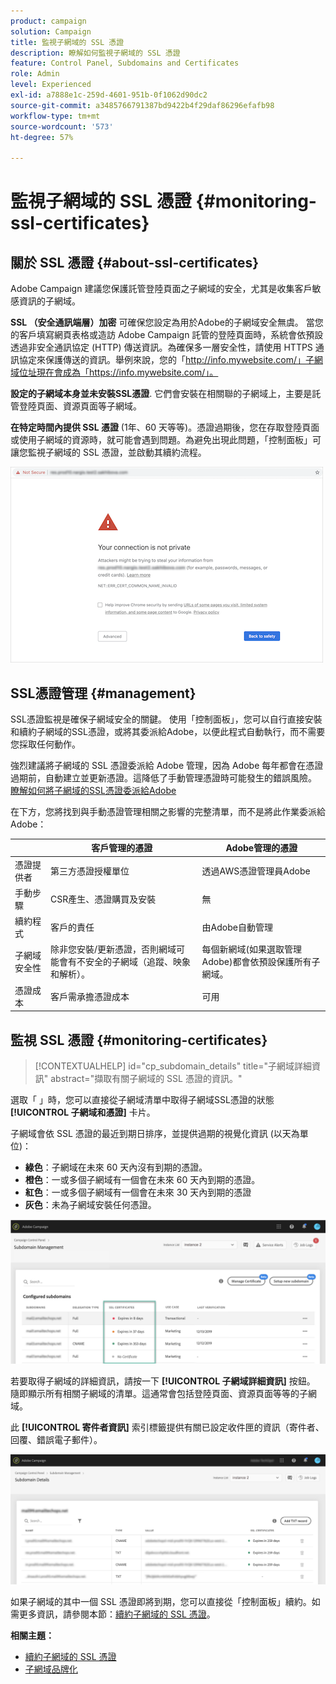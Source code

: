 ```yaml
---
product: campaign
solution: Campaign
title: 監視子網域的 SSL 憑證
description: 瞭解如何監視子網域的 SSL 憑證
feature: Control Panel, Subdomains and Certificates
role: Admin
level: Experienced
exl-id: a7888e1c-259d-4601-951b-0f1062d90dc2
source-git-commit: a3485766791387bd9422b4f29daf86296efafb98
workflow-type: tm+mt
source-wordcount: '573'
ht-degree: 57%

---
```


# 監視子網域的 SSL 憑證 {#monitoring-ssl-certificates}

## 關於 SSL 憑證 {#about-ssl-certificates}

Adobe Campaign 建議您保護託管登陸頁面之子網域的安全，尤其是收集客戶敏感資訊的子網域。

**SSL （安全通訊端層）加密** 可確保您設定為用於Adobe的子網域安全無虞。 當您的客戶填寫網頁表格或造訪 Adobe Campaign 託管的登陸頁面時，系統會依預設透過非安全通訊協定 (HTTP) 傳送資訊。為確保多一層安全性，請使用 HTTPS 通訊協定來保護傳送的資訊。舉例來說，您的「http://info.mywebsite.com/」子網域位址現在會成為「https://info.mywebsite.com/」。

**設定的子網域本身並未安裝SSL憑證**. 它們會安裝在相關聯的子網域上，主要是託管登陸頁面、資源頁面等子網域。

**在特定時間內提供 SSL 憑證** (1年、60 天等等)。憑證過期後，您在存取登陸頁面或使用子網域的資源時，就可能會遇到問題。為避免出現此問題，「控制面板」可讓您監視子網域的 SSL 憑證，並啟動其續約流程。

![](assets/no_certificate.png)

## SSL憑證管理 {#management}

SSL憑證監視是確保子網域安全的關鍵。 使用「控制面板」，您可以自行直接安裝和續約子網域的SSL憑證，或將其委派給Adobe，以便此程式自動執行，而不需要您採取任何動作。

強烈建議將子網域的 SSL 憑證委派給 Adobe 管理，因為 Adobe 每年都會在憑證過期前，自動建立並更新憑證。這降低了手動管理憑證時可能發生的錯誤風險。 [瞭解如何將子網域的SSL憑證委派給Adobe](delegate-ssl.md)

在下方，您將找到與手動憑證管理相關之影響的完整清單，而不是將此作業委派給Adobe：

|       | 客戶管理的憑證 | Adobe管理的憑證 |
|  ---  |  ---  |  ---  |
| 憑證提供者 | 第三方憑證授權單位 | 透過AWS憑證管理員Adobe |
| 手動步驟 | CSR產生、憑證購買及安裝 | 無 |
| 續約程式 | 客戶的責任 | 由Adobe自動管理 |
| 子網域安全性 | 除非您安裝/更新憑證，否則網域可能會有不安全的子網域（追蹤、映象和解析）。 | 每個新網域(如果選取管理Adobe)都會依預設保護所有子網域。 |
| 憑證成本 | 客戶需承擔憑證成本 | 可用 |

## 監視 SSL 憑證 {#monitoring-certificates}

>[!CONTEXTUALHELP]
>id="cp_subdomain_details"
>title="子網域詳細資訊"
>abstract="擷取有關子網域的 SSL 憑證的資訊。"

選取「 」時，您可以直接從子網域清單中取得子網域SSL憑證的狀態 **[!UICONTROL 子網域和憑證]** 卡片。

子網域會依 SSL 憑證的最近到期日排序，並提供過期的視覺化資訊 (以天為單位)：

* **綠色**：子網域在未來 60 天內沒有到期的憑證。
* **橙色**：一或多個子網域有一個會在未來 60 天內到期的憑證。
* **紅色**：一或多個子網域有一個會在未來 30 天內到期的憑證
* **灰色**：未為子網域安裝任何憑證。

![](assets/subdomains_list.png)

若要取得子網域的詳細資訊，請按一下 **[!UICONTROL 子網域詳細資訊]** 按鈕。
隨即顯示所有相關子網域的清單。這通常會包括登陸頁面、資源頁面等等的子網域。

此 **[!UICONTROL 寄件者資訊]** 索引標籤提供有關已設定收件匣的資訊（寄件者、回覆、錯誤電子郵件）。

![](assets/subdomain_details.png)

如果子網域的其中一個 SSL 憑證即將到期，您可以直接從「控制面板」續約。如需更多資訊，請參閱本節：[續約子網域的 SSL 憑證](../../subdomains-certificates/using/renewing-subdomain-certificate.md)。

**相關主題：**

* [續約子網域的 SSL 憑證](../../subdomains-certificates/using/renewing-subdomain-certificate.md)
* [子網域品牌化](../../subdomains-certificates/using/subdomains-branding.md)
